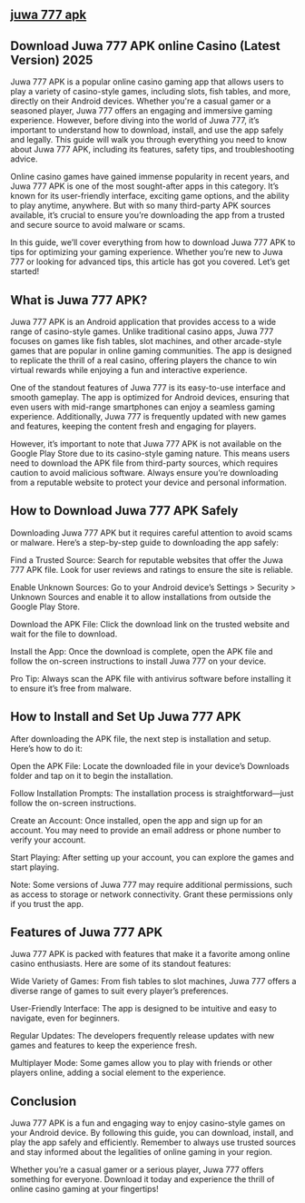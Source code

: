

## [juwa 777 apk](https://juwa777apk.net/download-juwa/)


## Download Juwa 777 APK online Casino (Latest Version) 2025 

Juwa 777 APK is a popular online casino gaming app that allows users to play a variety of casino-style games, including slots, fish tables, and more, directly on their Android devices. Whether you're a casual gamer or a seasoned player, Juwa 777 offers an engaging and immersive gaming experience. However, before diving into the world of Juwa 777, it’s important to understand how to download, install, and use the app safely and legally. This guide will walk you through everything you need to know about Juwa 777 APK, including its features, safety tips, and troubleshooting advice.

Online casino games have gained immense popularity in recent years, and Juwa 777 APK is one of the most sought-after apps in this category. It’s known for its user-friendly interface, exciting game options, and the ability to play anytime, anywhere. But with so many third-party APK sources available, it’s crucial to ensure you’re downloading the app from a trusted and secure source to avoid malware or scams.

In this guide, we’ll cover everything from how to download Juwa 777 APK to tips for optimizing your gaming experience. Whether you’re new to Juwa 777 or looking for advanced tips, this article has got you covered. Let’s get started!

## What is Juwa 777 APK?

Juwa 777 APK is an Android application that provides access to a wide range of casino-style games. Unlike traditional casino apps, Juwa 777 focuses on games like fish tables, slot machines, and other arcade-style games that are popular in online gaming communities. The app is designed to replicate the thrill of a real casino, offering players the chance to win virtual rewards while enjoying a fun and interactive experience.

One of the standout features of Juwa 777 is its easy-to-use interface and smooth gameplay. The app is optimized for Android devices, ensuring that even users with mid-range smartphones can enjoy a seamless gaming experience. Additionally, Juwa 777 is frequently updated with new games and features, keeping the content fresh and engaging for players.

However, it’s important to note that Juwa 777 APK is not available on the Google Play Store due to its casino-style gaming nature. This means users need to download the APK file from third-party sources, which requires caution to avoid malicious software. Always ensure you’re downloading from a reputable website to protect your device and personal information.

## How to Download Juwa 777 APK Safely

Downloading Juwa 777 APK but it requires careful attention to avoid scams or malware. Here’s a step-by-step guide to downloading the app safely:

Find a Trusted Source: Search for reputable websites that offer the Juwa 777 APK file. Look for user reviews and ratings to ensure the site is reliable.

Enable Unknown Sources: Go to your Android device’s Settings > Security > Unknown Sources and enable it to allow installations from outside the Google Play Store.

Download the APK File: Click the download link on the trusted website and wait for the file to download.

Install the App: Once the download is complete, open the APK file and follow the on-screen instructions to install Juwa 777 on your device.

Pro Tip: Always scan the APK file with antivirus software before installing it to ensure it’s free from malware.

## How to Install and Set Up Juwa 777 APK

After downloading the APK file, the next step is installation and setup. Here’s how to do it:

Open the APK File: Locate the downloaded file in your device’s Downloads folder and tap on it to begin the installation.

Follow Installation Prompts: The installation process is straightforward—just follow the on-screen instructions.

Create an Account: Once installed, open the app and sign up for an account. You may need to provide an email address or phone number to verify your account.

Start Playing: After setting up your account, you can explore the games and start playing.

Note: Some versions of Juwa 777 may require additional permissions, such as access to storage or network connectivity. Grant these permissions only if you trust the app.

## Features of Juwa 777 APK

Juwa 777 APK is packed with features that make it a favorite among online casino enthusiasts. Here are some of its standout features:

Wide Variety of Games: From fish tables to slot machines, Juwa 777 offers a diverse range of games to suit every player’s preferences.

User-Friendly Interface: The app is designed to be intuitive and easy to navigate, even for beginners.

Regular Updates: The developers frequently release updates with new games and features to keep the experience fresh.

Multiplayer Mode: Some games allow you to play with friends or other players online, adding a social element to the experience.


## Conclusion

Juwa 777 APK is a fun and engaging way to enjoy casino-style games on your Android device. By following this guide, you can download, install, and play the app safely and efficiently. Remember to always use trusted sources and stay informed about the legalities of online gaming in your region.

Whether you’re a casual gamer or a serious player, Juwa 777 offers something for everyone. Download it today and experience the thrill of online casino gaming at your fingertips!

